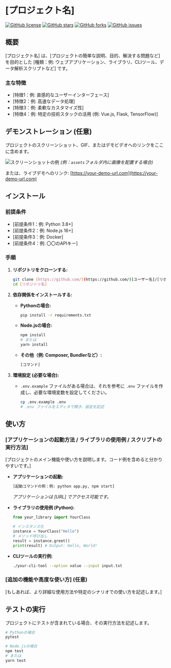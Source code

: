 # [プロジェクト名]

[![GitHub license](https://img.shields.io/github/license/[ユーザー名]/[リポジトリ名].svg)](https://github.com/[ユーザー名]/[リポジトリ名]/blob/main/LICENSE)
[![GitHub stars](https://img.shields.io/github/stars/[ユーザー名]/[リポジトリ名].svg?style=social)](https://github.com/[ユーザー名]/[リポジトリ名]/stargazers)
[![GitHub forks](https://img.shields.io/github/forks/[ユーザー名]/[リポジトリ名].svg?style=social)](https://github.com/[ユーザー名]/[リポジトリ名]/network/members)
[![GitHub issues](https://img.shields.io/github/issues/[ユーザー名]/[リポジトリ名].svg)](https://github.com/[ユーザー名]/[リポジトリ名]/issues)
## 概要

[プロジェクト名] は、[プロジェクトの簡単な説明、目的、解決する問題など] を目的とした [種類：例: ウェブアプリケーション、ライブラリ、CLIツール、データ解析スクリプトなど] です。

### 主な特徴

* [特徴1：例: 直感的なユーザーインターフェース]
* [特徴2：例: 高速なデータ処理]
* [特徴3：例: 柔軟なカスタマイズ性]
* [特徴4：例: 特定の技術スタックの活用 (例: Vue.js, Flask, TensorFlow)]

## デモンストレーション (任意)

プロジェクトのスクリーンショット、GIF、またはデモビデオへのリンクをここに含めます。

![スクリーンショットの例](assets/screenshot_example.png)
*(例：`assets`フォルダ内に画像を配置する場合)*

または、ライブデモへのリンク: [https://your-demo-url.com](https://your-demo-url.com)

## インストール

### 前提条件

* [前提条件1：例: Python 3.8+]
* [前提条件2：例: Node.js 16+]
* [前提条件3：例: Docker]
* [前提条件4：例: 〇〇のAPIキー]

### 手順

1.  **リポジトリをクローンする:**
    ```bash
    git clone [https://github.com/](https://github.com/)[ユーザー名]/[リポジトリ名].git
    cd [リポジトリ名]
    ```

2.  **依存関係をインストールする:**
    * **Pythonの場合:**
        ```bash
        pip install -r requirements.txt
        ```
    * **Node.jsの場合:**
        ```bash
        npm install
        # または
        yarn install
        ```
    * **その他（例: Composer, Bundlerなど）:**
        ```bash
        [コマンド]
        ```

3.  **環境設定 (必要な場合):**
    * `.env.example` ファイルがある場合は、それを参考に `.env` ファイルを作成し、必要な環境変数を設定してください。
        ```bash
        cp .env.example .env
        # .env ファイルをエディタで開き、設定を記述
        ```

## 使い方

### [アプリケーションの起動方法 / ライブラリの使用例 / スクリプトの実行方法]

[プロジェクトのメイン機能や使い方を説明します。コード例を含めると分かりやすいです。]

* **アプリケーションの起動:**
    ```bash
    [起動コマンドの例：例: python app.py, npm start]
    ```
    *アプリケーションは [URL] でアクセス可能です。*

* **ライブラリの使用例 (Python):**
    ```python
    from your_library import YourClass

    # インスタンス化
    instance = YourClass("Hello")
    # メソッド呼び出し
    result = instance.greet()
    print(result) # Output: Hello, World!
    ```

* **CLIツールの実行例:**
    ```bash
    ./your-cli-tool --option value --input input.txt
    ```

### [追加の機能や高度な使い方] (任意)

[もしあれば、より詳細な使用方法や特定のシナリオでの使い方を記述します。]

## テストの実行

プロジェクトにテストが含まれている場合、その実行方法を記述します。

```bash
# Pythonの場合
pytest

# Node.jsの場合
npm test
# または
yarn test

